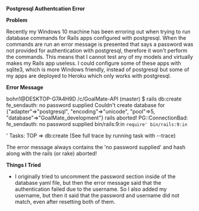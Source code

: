**Postgresql Authentcation Error**

**Problem**

Recently my Windows 10 machine has been erroring out when trying to run database commands for Rails apps configured with postgresql. When the commands are run an error message is presented that says a password was not
provided for authentication with postgresql, therefore it won't perform the commands. This means that I cannot test any of my models and virtually makes my Rails app useless. I could configure some of these apps with sqlite3, which is more Windows friendly, instead of postgresql but some of my apps are deployed to Heroku which only works with postgresql.

**Error Message**

bohn1@DESKTOP-G7A4H9D /c/GoalMate-API (master)
$ rails db:create
fe_sendauth: no password supplied
Couldn't create database for {"adapter"=>"postgresql", "encoding"=>"unicode", "pool"=>5, "database"=>"GoalMate_development"}
rails aborted!
PG::ConnectionBad: fe_sendauth: no password supplied
bin/rails:9:in `require'
bin/rails:9:in `<main>'
Tasks: TOP => db:create
(See full trace by running task with --trace)

The error message always contains the 'no password supplied' and hash along with the rails (or rake) aborted!

**Things I Tried**

- I originally tried to uncomment the password section inside of the database yaml file, but then the error message said that the authentication failed due to the username. So I also added my username, but then it said that the password and username did not match, even after resetting both of them.
